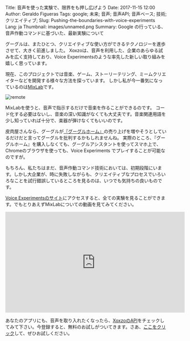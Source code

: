 Title: 音声を使った実験で、限界をも押し広げよう
Date: 2017-11-15 12:00
Author: Geraldo Figueras
Tags: google; 未来; 音声; 音声API; 音声ベース; 技術; クリエイティブ;
Slug: Pushing-the-boundaries-with-voice-experiments 
Lang: ja 
Thumbnail: images/unnamed.png
Summary: Google の行っている、音声作動コマンドに基づいた、最新実験について

グーグルは、またひとつ、クリエイティブな使い方ができるテクノロジーを進歩させて、大きく前進しました。
Xoxzoは、音声を利用した、企業のあらゆる試みを広く支持しており、Voice Experimentsのような率先した新しい取り組みを嬉しく思っています。

現在、このプロジェクトでは音楽、ゲーム、ストーリーテリング、ミームクリエイターなどを開発する様々な方法を探っています。
しかし私が今一番気になっているのは[MixLab](https://experiments.withgoogle.com/voice/mixlab)です。

![remote](/images/unnamed.png)

MixLabを使うと、音声で指示するだけで音楽を作ることができるのです。
コード化する必要はないし、音楽の深い知識がなくても大丈夫です。音楽関連用語を少し知っていれば十分で、楽器が弾けなくてもいいのです。

皮肉屋さんなら、グーグルが[『グーグルホーム』](https://store.google.com/product/google_home)の売り上げを増やそうとしているだけだと言ってグーグルを批判するかもしれませんね。
実際のところ、『グーグルホーム』を購入しなくても、グーグルアシスタントを使ってスマホ上で、Chromeのブラウザを使っても、Voice Experiments でプレイすることが可能なのですが。

もちろん、私たちはまだ、音声作動コマンド技術においては、初期段階にいます。しかし大企業が、時に失敗しながらも、クリエイティブなプロセスでいろいろなことを試行錯誤しているところを見るのは、いつでも気持ちの良いものです。

[Voice Experimentsのサイト](https://experiments.withgoogle.com/voice)にアクセスすると、全ての実験を見ることができます。でもとりあえずMixLabについての動画を見てみてください。

<iframe width="560" height="315" src="https://www.youtube.com/embed/rSc3VoXWMHc" frameborder="0" allowfullscreen></iframe>

あなたのアプリにも、音声を取り入れたくなったら、[XoxzoのAPI](http://docs.xoxzo.com/ja/)をチェックしてみて下さい。今登録すると、無料のお試しがついてきます。さあ、[ここをクリック](https://www.xoxzo.com/ja/about/voice-api/)して、ぜひお試しください。

